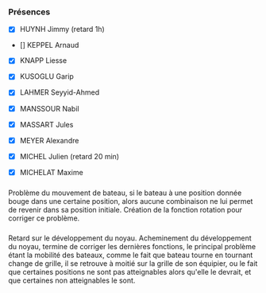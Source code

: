 ### Présences
- [x] HUYNH Jimmy (retard 1h)
- [] KEPPEL Arnaud
- [x] KNAPP Liesse 
- [x] KUSOGLU Garip
- [x] LAHMER Seyyid-Ahmed
- [x] MANSSOUR Nabil 
- [x] MASSART Jules
- [x] MEYER Alexandre
- [x] MICHEL Julien (retard 20 min)
- [x] MICHELAT Maxime


### 

Problème du mouvement de bateau, si le bateau à une position donnée bouge dans une certaine position, alors aucune combinaison ne lui permet de revenir dans sa position initiale.
Création de la fonction rotation pour corriger ce problème.

###

Retard sur le développement du noyau.
Acheminement du développement du noyau, termine de corriger les dernières fonctions, le principal problème étant la mobilité des bateaux, comme le fait que bateau tourne en tournant change de grille, il se retrouve à moitié sur la grille de son équipier, ou le fait que certaines positions ne sont pas atteignables alors qu'elle le devrait, et que certaines non atteignables le sont.